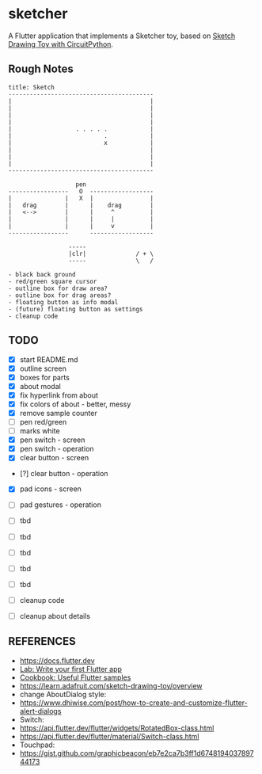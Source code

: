 # sketcher

A Flutter application that implements a Sketcher toy, based on [Sketch Drawing Toy with CircuitPython](https://learn.adafruit.com/sketch-drawing-toy/overview).

## Rough Notes

```text
title: Sketch
-----------------------------------------
|                                       |
|                                       |
|                                       |
|                                       |
|                  . . . . .            |
|                          .            |
|                          x            |
|                                       |
|                                       |
|                                       |
-----------------------------------------

                   pen
-----------------   O  ------------------
|               |   X  |                |
|   drag        |      |    drag        |
|   <-->        |      |     ^          |
|               |      |     |          |
|               |      |     v          |
-----------------      ------------------

                 -----               
                 |clr|              / + \
                 -----              \   /

- black back ground
- red/green square cursor
- outline box for draw area?
- outline box for drag areas?
- floating button as info modal
- (future) floating button as settings
- cleanup code

```

## TODO

- [x] start README.md
- [x] outline screen
- [x] boxes for parts
- [x] about modal
- [x] fix hyperlink from about
- [x] fix colors of about - better, messy
- [x] remove sample counter
- [ ] pen red/green
- [ ] marks white
- [x] pen switch - screen
- [x] pen switch - operation
- [x] clear button - screen
- [?] clear button - operation
- [x] pad icons - screen
- [ ] pad gestures - operation
- [ ] tbd
- [ ] tbd
- [ ] tbd
- [ ] tbd
- [ ] tbd
- [ ] cleanup code
- [ ] cleanup about details



## REFERENCES
- https://docs.flutter.dev
- [Lab: Write your first Flutter app](https://docs.flutter.dev/get-started/codelab)
- [Cookbook: Useful Flutter samples](https://docs.flutter.dev/cookbook)
- https://learn.adafruit.com/sketch-drawing-toy/overview
- change AboutDialog style:
- https://www.dhiwise.com/post/how-to-create-and-customize-flutter-alert-dialogs
- Switch:
- https://api.flutter.dev/flutter/widgets/RotatedBox-class.html
- https://api.flutter.dev/flutter/material/Switch-class.html
- Touchpad:
- https://gist.github.com/graphicbeacon/eb7e2ca7b3ff1d674819403789744173


